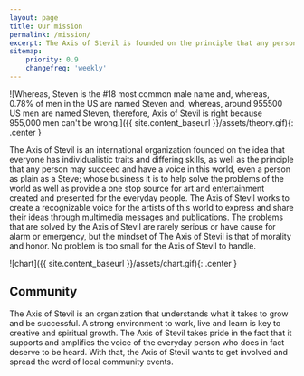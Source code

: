 ```yaml
---
layout: page
title: Our mission
permalink: /mission/
excerpt: The Axis of Stevil is founded on the principle that any person may succeed and have a voice in this universe, even Steves.
sitemap:
    priority: 0.9
    changefreq: 'weekly'
---
```


![Whereas, Steven is the #18 most common male name and, whereas, 0.78% of men in the US are named Steven and, whereas, around 955500 US men are named Steven, therefore, Axis of Stevil is right because 955,000 men can't be wrong.]({{ site.content_baseurl }}/assets/theory.gif){: .center }

The Axis of Stevil is an international organization founded on the idea that everyone has individualistic traits and differing skills, as well as the principle that any person may succeed and have a voice in this world, even a person as plain as a Steve; whose business it is to help solve the problems of the world as well as provide a one stop source for art and entertainment created and presented for the everyday people. The Axis of Stevil works to create a recognizable voice for the artists of this world to express and share their ideas through multimedia messages and publications. The problems that are solved by the Axis of Stevil are rarely serious or have cause for alarm or emergency, but the mindset of The Axis of Stevil is that of morality and honor. No problem is too small for the Axis of Stevil to handle.

![chart]({{ site.content_baseurl }}/assets/chart.gif){: .center }

## Community

The Axis of Stevil is an organization that understands what it takes to grow and be successful. A strong environment to work, live and learn is key to creative and spiritual growth. The Axis of Stevil takes pride in the fact that it supports and amplifies the voice of the everyday person who does in fact deserve to be heard. With that, the Axis of Stevil wants to get involved and spread the word of local community events.

